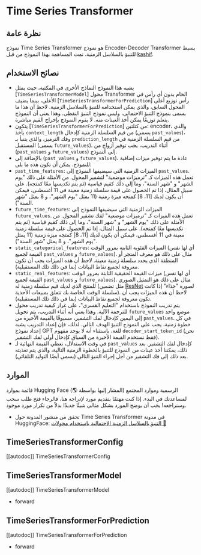 # Time Series Transformer

## نظرة عامة

نموذج Time Series Transformer هو نموذج Encoder-Decoder Transformer بسيط للتنبؤ بالسلاسل الزمنية.
تمت المساهمة بهذا النموذج من قبل [kashif](https://huggingface.co/kashif).

## نصائح الاستخدام

- يشبه هذا النموذج النماذج الأخرى في المكتبة، حيث يمثل [`TimeSeriesTransformerModel`] محول Transformer الخام بدون أي رأس في الأعلى، بينما
يضيف [`TimeSeriesTransformerForPrediction`] رأس توزيع أعلى المحول السابق، والذي يمكن استخدامه للتنبؤ بالسلاسل الزمنية. لاحظ أن هذا ما يسمى بنموذج التنبؤ الاحتمالي، وليس
نموذج التنبؤ النقطي. وهذا يعني أن النموذج يتعلم توزيعًا يمكن أخذ العينات منه. لا يقوم النموذج بإخراج القيم مباشرة.
- يتكون [`TimeSeriesTransformerForPrediction`] من كتلتين: encoder، والذي يأخذ `context_length` من قيم السلسلة الزمنية كإدخال (يسمى `past_values`)،
وفك الترميز، والذي يتنبأ بـ `prediction_length` من قيم السلسلة الزمنية في المستقبل (يسمى `future_values`). أثناء التدريب، يجب توفير
أزواج من (`past_values` و `future_values`) إلى النموذج.
- بالإضافة إلى (`past_values` و `future_values`)، عادة ما يتم توفير ميزات إضافية للنموذج. يمكن أن تكون هذه ما يلي:
- `past_time_features`: الميزات الزمنية التي سيضيفها النموذج إلى `past_values`. تعمل هذه الميزات كـ "ترميزات موضعية" لتشفير المحول.
من الأمثلة على ذلك "يوم الشهر" و "شهر السنة"، وما إلى ذلك كقيم قياسية (ثم يتم تكديسها معًا كمتجه).
على سبيل المثال، إذا تم الحصول على قيمة سلسلة زمنية معينة في 11 أغسطس، فيمكن أن يكون لديك [11، 8] كمتجه ميزة زمنية (11 يمثل "يوم الشهر"، و 8 يمثل "شهر السنة").
- `future_time_features`: الميزات الزمنية التي سيضيفها النموذج إلى `future_values`. تعمل هذه الميزات كـ "ترميزات موضعية" لفك تشفير المحول.
من الأمثلة على ذلك "يوم الشهر" و "شهر السنة"، وما إلى ذلك كقيم قياسية (ثم يتم تكديسها معًا كمتجه).
على سبيل المثال، إذا تم الحصول على قيمة سلسلة زمنية معينة في 11 أغسطس، فيمكن أن يكون لديك [11، 8] كمتجه ميزة زمنية (11 يمثل "يوم الشهر"، و 8 يمثل "شهر السنة").
- `static_categorical_features`: الميزات الفئوية الثابتة بمرور الوقت (أي لها نفس القيمة لجميع `past_values` و `future_values`).
مثال على ذلك هو معرف المتجر أو المنطقة الذي يحدد سلسلة زمنية معينة.
لاحظ أن هذه الميزات يجب أن تكون معروفة لجميع نقاط البيانات (بما في ذلك تلك المستقبلية).
- `static_real_features`: ميزات القيمة الحقيقية الثابتة بمرور الوقت (أي لها نفس القيمة لجميع `past_values` و `future_values`).
مثال على ذلك هو التمثيل الصوري للمنتج الذي لديك قيم سلسلة زمنية له (مثل تضمين [ResNet](resnet) لصورة "حذاء"
إذا كانت سلسلة الوقت الخاصة بك تتعلق بمبيعات الأحذية).
لاحظ أن هذه الميزات يجب أن تكون معروفة لجميع نقاط البيانات (بما في ذلك تلك المستقبلية).
- يتم تدريب النموذج باستخدام "التعليم القسري"، على غرار كيفية تدريب محول للترجمة الآلية. وهذا يعني أنه أثناء التدريب، يتم تحويل
`future_values` موضع واحد إلى اليمين كإدخال لفك التشفير، مسبوقًا بالقيمة الأخيرة من `past_values`. في كل خطوة زمنية، يجب على النموذج التنبؤ
الهدف التالي. لذلك، فإن إعداد التدريب يشبه إعداد نموذج GPT للغة، باستثناء أنه لا يوجد مفهوم `decoder_start_token_id` (نحن فقط نستخدم القيمة الأخيرة
من السياق كإدخال أولي لفك التشفير).
- في وقت الاستدلال، نعطي القيمة النهائية لـ `past_values` كإدخال لفك التشفير. بعد ذلك، يمكننا أخذ عينات من النموذج للتنبؤ بالخطوة الزمنية التالية،
والذي يتم تغذيته بعد ذلك إلى فك التشفير من أجل إجراء التنبؤ التالي (يسمى أيضًا التوليد التلقائي).

## الموارد

قائمة بموارد Hugging Face الرسمية وموارد المجتمع (المشار إليها بواسطة 🌎) لمساعدتك في البدء. إذا كنت مهتمًا بتقديم مورد لإدراجه هنا، فالرجاء فتح طلب سحب وسنراجعه! يجب أن يوضح المورد بشكل مثالي شيئًا جديدًا بدلاً من تكرار مورد موجود.

- تحقق من منشور المدونة حول Time Series Transformer في مدونة HuggingFace: [التنبؤ بالسلاسل الزمنية الاحتمالية باستخدام محولات 🤗](https://huggingface.co/blog/time-series-transformers)

## TimeSeriesTransformerConfig

[[autodoc]] TimeSeriesTransformerConfig

## TimeSeriesTransformerModel

[[autodoc]] TimeSeriesTransformerModel

- forward

## TimeSeriesTransformerForPrediction

[[autodoc]] TimeSeriesTransformerForPrediction

- forward
